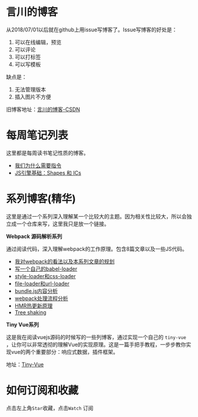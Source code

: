 # 言川的博客
从2018/07/01以后就在github上用issue写博客了。Issue写博客的好处是：

1. 可以在线编辑，预览
2. 可以评论
3. 可以打标签
4. 可以写模板

缺点是：

1. 无法管理版本
2. 插入图片不方便

旧博客地址：[言川的博客-CSDN](https://blog.csdn.net/lihongxun945?viewmode=contents)

# 每周笔记列表

这里都是每周读书笔记性质的博客。

- [我们为什么需要指令](https://github.com/lihongxun945/myblog/issues/2)
- [JS引擎基础：Shapes 和 ICs](https://github.com/lihongxun945/myblog/issues/1)


# 系列博客(精华)

这里是通过一个系列深入理解某一个比较大的主题。因为相关性比较大，所以会独立成一个仓库来写，这里我只是放一个链接。

**Webpack 源码解析系列**

通过阅读代码，深入理解webpack的工作原理。包含8篇文章以及一些JS代码。

- [我对webpack的看法以及本系列文章的规划](https://github.com/lihongxun945/diving-into-webpack/blob/master/1-introduction.md)
- [写一个自己的babel-loader](https://github.com/lihongxun945/diving-into-webpack/blob/master/2-babel-loader.md)
- [style-loader和css-loader](https://github.com/lihongxun945/diving-into-webpack/blob/master/3-style-loader-and-css-loader.md)
- [file-loader和url-loader](https://github.com/lihongxun945/diving-into-webpack/blob/master/4-file-loader-and-url-loader.md)
- [bundle.js内容分析](https://github.com/lihongxun945/diving-into-webpack/blob/master/5-bundle.js.md)
- [webpack处理流程分析](https://github.com/lihongxun945/diving-into-webpack/blob/master/6-process-pipe-line.md)
- [HMR热更新原理](https://github.com/lihongxun945/diving-into-webpack/blob/master/7-hmr.md)
- [Tree shaking](https://github.com/lihongxun945/diving-into-webpack/blob/master/8-tree-shaking.md)

**Tiny Vue系列**

这是我在阅读vuejs源码的时候写的一些列博客，通过实现一个自己的 `tiny-vue` ，让你可以非常透彻的理解Vue的实现原理。这是一篇手把手教程，一步步教你实现vue的两个重要部分：响应式数据，插件框架。

地址：[Tiny-Vue](https://github.com/lihongxun945/tiny-vue)

# 如何订阅和收藏

点击左上角`Star`收藏，点击`Watch` 订阅
